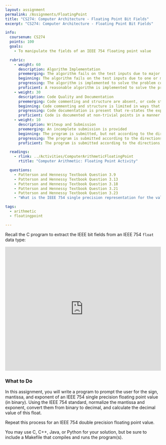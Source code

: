 ```yaml
---
layout: assignment
permalink: /Assignments/FloatingPoint
title: "CS274: Computer Architecture - Floating Point Bit Fields"
excerpt: "CS274: Computer Architecture - Floating Point Bit Fields"

info:
  coursenum: CS274
  points: 100
  goals:
    - To manipulate the fields of an IEEE 754 floating point value

  rubric:
    - weight: 60
      description: Algorithm Implementation
      preemerging: The algorithm fails on the test inputs due to major issues, or the program fails to compile and/or run
      beginning: The algorithm fails on the test inputs due to one or more minor issues
      progressing: The algorithm is implemented to solve the problem correctly according to given test inputs, but would fail if executed in a general case due to a minor issue or omission in the algorithm design or implementation, including a Makefile
      proficient: A reasonable algorithm is implemented to solve the problem which correctly solves the problem according to the given test inputs, and would be reasonably expected to solve the problem in the general case
    - weight: 30
      description: Code Quality and Documentation
      preemerging: Code commenting and structure are absent, or code structure departs significantly from best practice, and/or the code departs significantly from the style guide
      beginning: Code commenting and structure is limited in ways that reduce the readability of the program, and/or there are minor departures from the style guide
      progressing: Code documentation is present that re-states the explicit code definitions, and/or code is written that mostly adheres to the style guide
      proficient: Code is documented at non-trivial points in a manner that enhances the readability of the program, and code is written according to the style guide
    - weight: 10
      description: Writeup and Submission
      preemerging: An incomplete submission is provided
      beginning: The program is submitted, but not according to the directions in one or more ways (for example, because it is lacking a readme writeup)
      progressing: The program is submitted according to the directions with a minor omission or correction needed, and with at least superficial responses to the bolded questions throughout
      proficient: The program is submitted according to the directions, including a readme writeup describing the solution, and thoughtful answers to the bolded or textbook questions throughout

  readings:
    - rlink: ../Activities/ComputerArithmeticFloatingPoint
      rtitle: "Computer Arithmetic: Floating Point Activity"

  questions:
    - Patterson and Hennessy Textbook Question 3.9
    - Patterson and Hennessy Textbook Question 3.13
    - Patterson and Hennessy Textbook Question 3.18
    - Patterson and Hennessy Textbook Question 3.21
    - Patterson and Hennessy Textbook Question 3.23
    - "What is the IEEE 754 single precision representation for the value 0.1?  What is the actual value of this binary representation?"

tags:
  - arithmetic
  - floatingpoint

---
```


Recall the C program to extract the IEEE bit fields from an IEEE 754 `float` data type:

<iframe height="400px" width="100%" src="https://repl.it/@BillJr99/FloatingPointStandard?lite=true" scrolling="no" frameborder="no" allowtransparency="true" allowfullscreen="true" sandbox="allow-forms allow-pointer-lock allow-popups allow-same-origin allow-scripts allow-modals"></iframe> 

### What to Do

In this assignment, you will write a program to prompt the user for the sign, mantissa, and exponent of an IEEE 754 single precision floating point value (in binary).  Using the IEEE 754 standard, normalize the mantissa and exponent, convert them from binary to decimal, and calculate the decimal value of this float.

Repeat this process for an IEEE 754 double precision floating point value.

You may use C, C++, Java, or Python for your solution, but be sure to include a Makefile that compiles and runs the program(s).
